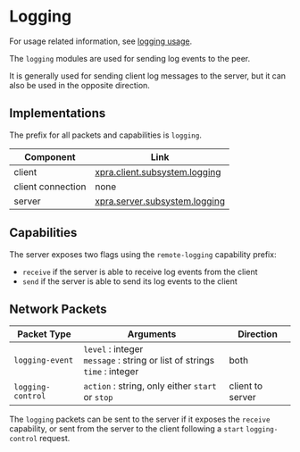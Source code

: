 # Logging

For usage related information, see [logging usage](../Usage/Logging.md).

The `logging` modules are used for sending log events to the peer.

It is generally used for sending client log messages to the server,
but it can also be used in the opposite direction.

## Implementations

The prefix for all packets and capabilities is `logging`.

| Component         | Link                                                                                                           |
|-------------------|----------------------------------------------------------------------------------------------------------------|
| client            | [xpra.client.subsystem.logging](https://github.com/Xpra-org/xpra/blob/master/xpra/client/subsystem/logging.py) |
| client connection | none                                                                                                           |
| server            | [xpra.server.subsystem.logging](https://github.com/Xpra-org/xpra/blob/master/xpra/server/subsystem/logging.py) |


## Capabilities

The server exposes two flags using the `remote-logging` capability prefix:
* `receive` if the server is able to receive log events from the client
* `send` if the server is able to send its log events to the client

## Network Packets

| Packet Type       | Arguments                                                                        | Direction        |
|-------------------|----------------------------------------------------------------------------------|------------------|
| `logging-event`   | `level` : integer<br/>`message` : string or list of strings<br/>`time` : integer | both             |
| `logging-control` | `action` : string, only either `start` or `stop`                                 | client to server |

The `logging` packets can be sent to the server if it exposes the `receive` capability,
or sent from the server to the client following a `start` `logging-control` request.
